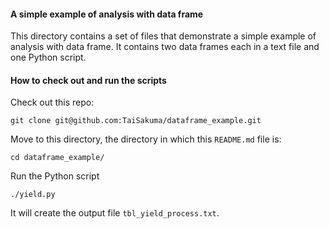 
#### A simple example of analysis with data frame

This directory contains a set of files that demonstrate a simple example of analysis with data frame. It contains two data frames each in a text file and one Python script.


#### How to check out and run the scripts

Check out this repo:

    git clone git@github.com:TaiSakuma/dataframe_example.git

Move to this directory, the directory in which this `README.md` file is:

    cd dataframe_example/

Run the Python script

    ./yield.py

It will create the output file `tbl_yield_process.txt`.

